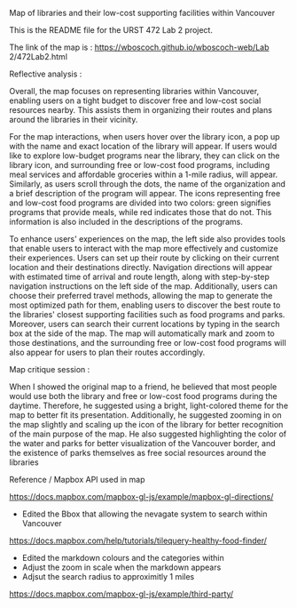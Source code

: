 Map of libraries and their low-cost supporting facilities within Vancouver

This is the README file for the URST 472 Lab 2 project.

The link of the map is : https://wboscoch.github.io/wboscoch-web/Lab 2/472Lab2.html

Reflective analysis :

Overall, the map focuses on representing libraries within Vancouver, enabling users on a tight budget to discover free and low-cost social resources nearby. This assists them in organizing their routes and plans around the libraries in their vicinity.

For the map interactions, when users hover over the library icon, a pop up with the name and exact location of the library will appear. If users would like to explore low-budget programs near the library, they can click on the library icon, and surrounding free or low-cost food programs, including meal services and affordable groceries within a 1-mile radius, will appear. Similarly, as users scroll through the dots, the name of the organization and a brief description of the program will appear. The icons representing free and low-cost food programs are divided into two colors: green signifies programs that provide meals, while red indicates those that do not. This information is also included in the descriptions of the programs.

To enhance users' experiences on the map, the left side also provides tools that enable users to interact with the map more effectively and customize their experiences. Users can set up their route by clicking on their current location and their destinations directly. Navigation directions will appear with estimated time of arrival and route length, along with step-by-step navigation instructions on the left side of the map. Additionally, users can choose their preferred travel methods, allowing the map to generate the most optimized path for them, enabling users to discover the best route to the libraries' closest supporting facilities such as food programs and parks. Moreover, users can search their current locations by typing in the search box at the side of the map. The map will automatically mark and zoom to those destinations, and the surrounding free or low-cost food programs will also appear for users to plan their routes accordingly.

Map critique session :

When I showed the original map to a friend, he believed that most people would use both the library and free or low-cost food programs during the daytime. Therefore, he suggested using a bright, light-colored theme for the map to better fit its presentation. Additionally, he suggested zooming in on the map slightly and scaling up the icon of the library for better recognition of the main purpose of the map. He also suggested highlighting the color of the water and parks for better visualization of the Vancouver border, and the existence of parks themselves as free social resources around the libraries

Reference / Mapbox API used in map 

https://docs.mapbox.com/mapbox-gl-js/example/mapbox-gl-directions/

- Edited the Bbox that allowing the nevagate system to search within Vancouver 
  
https://docs.mapbox.com/help/tutorials/tilequery-healthy-food-finder/

- Edited the markdown colours and the categories within
- Adjust the zoom in scale when the markdown appears
- Adjsut the search radius to approximitly 1 miles 

https://docs.mapbox.com/mapbox-gl-js/example/third-party/
